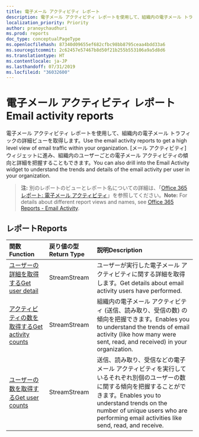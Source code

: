 ```yaml
---
title: 電子メール アクティビティ レポート
description: 電子メール アクティビティ レポートを使用して、組織内の電子メール トラフィックの詳細ビューを取得します。 [メール アクティビティ] ウィジェットに進み、組織内のユーザーごとの電子メール アクティビティの傾向と詳細を把握することもできます。
localization_priority: Priority
author: pranoychaudhuri
ms.prod: reports
doc_type: conceptualPageType
ms.openlocfilehash: 87340d09655ef682cfbc98bb8795ceaa4bdd33a6
ms.sourcegitcommit: 2c62457e57467b8d50f21b255b553106a9a5d8d6
ms.translationtype: HT
ms.contentlocale: ja-JP
ms.lasthandoff: 07/31/2019
ms.locfileid: "36032600"
---
```

# <a name="email-activity-reports"></a><span data-ttu-id="2f229-104">電子メール アクティビティ レポート</span><span class="sxs-lookup"><span data-stu-id="2f229-104">Email activity reports</span></span>

<span data-ttu-id="2f229-105">電子メール アクティビティ レポートを使用して、組織内の電子メール トラフィックの詳細ビューを取得します。</span><span class="sxs-lookup"><span data-stu-id="2f229-105">Use the email activity reports to get a high level view of email traffic within your organization.</span></span> <span data-ttu-id="2f229-106">[メール アクティビティ] ウィジェットに進み、組織内のユーザーごとの電子メール アクティビティの傾向と詳細を把握することもできます。</span><span class="sxs-lookup"><span data-stu-id="2f229-106">You can also drill into the Email Activity widget to understand the trends and details of the email activity per user in your organization.</span></span>

> <span data-ttu-id="2f229-107">**注:** 別のレポートのビューとレポート名についての詳細は、「[Office 365 レポート: 電子メール アクティビティ](https://support.office.com/client/Email-activity-1cbe2c00-ca65-4fb9-9663-1bbfa58ebe44)」を参照してください。</span><span class="sxs-lookup"><span data-stu-id="2f229-107">**Note:** For details about different report views and names, see [Office 365 Reports - Email Activity](https://support.office.com/client/Email-activity-1cbe2c00-ca65-4fb9-9663-1bbfa58ebe44).</span></span>

## <a name="reports"></a><span data-ttu-id="2f229-108">レポート</span><span class="sxs-lookup"><span data-stu-id="2f229-108">Reports</span></span>

| <span data-ttu-id="2f229-109">関数</span><span class="sxs-lookup"><span data-stu-id="2f229-109">Function</span></span>                                 | <span data-ttu-id="2f229-110">戻り値の型</span><span class="sxs-lookup"><span data-stu-id="2f229-110">Return Type</span></span> | <span data-ttu-id="2f229-111">説明</span><span class="sxs-lookup"><span data-stu-id="2f229-111">Description</span></span>                              |
| :--------------------------------------- | :---------- | :--------------------------------------- |
| [<span data-ttu-id="2f229-112">ユーザーの詳細を取得する</span><span class="sxs-lookup"><span data-stu-id="2f229-112">Get user detail</span></span>](../api/reportroot-getemailactivityuserdetail.md) | <span data-ttu-id="2f229-113">Stream</span><span class="sxs-lookup"><span data-stu-id="2f229-113">Stream</span></span>      | <span data-ttu-id="2f229-114">ユーザーが実行した電子メール アクティビティに関する詳細を取得します。</span><span class="sxs-lookup"><span data-stu-id="2f229-114">Get details about email activity users have performed.</span></span> |
| [<span data-ttu-id="2f229-115">アクティビティの数を取得する</span><span class="sxs-lookup"><span data-stu-id="2f229-115">Get activity counts</span></span>](../api/reportroot-getemailactivitycounts.md) | <span data-ttu-id="2f229-116">Stream</span><span class="sxs-lookup"><span data-stu-id="2f229-116">Stream</span></span>      | <span data-ttu-id="2f229-117">組織内の電子メール アクティビティ (送信、読み取り、受信の数) の傾向を把握できます。</span><span class="sxs-lookup"><span data-stu-id="2f229-117">Enables you to understand the trends of email activity (like how many were sent, read, and received) in your organization.</span></span> |
| [<span data-ttu-id="2f229-118">ユーザーの数を取得する</span><span class="sxs-lookup"><span data-stu-id="2f229-118">Get user counts</span></span>](../api/reportroot-getemailactivityusercounts.md) | <span data-ttu-id="2f229-119">Stream</span><span class="sxs-lookup"><span data-stu-id="2f229-119">Stream</span></span>      | <span data-ttu-id="2f229-120">送信、読み取り、受信などの電子メール アクティビティを実行しているそれぞれ別個のユーザーの数に関する傾向を把握することができます。</span><span class="sxs-lookup"><span data-stu-id="2f229-120">Enables you to understand trends on the number of unique users who are performing email activities like send, read, and receive.</span></span> |
